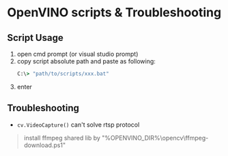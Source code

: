 # OpenVINO scripts & Troubleshooting

## Script Usage

1. open cmd prompt (or visual studio prompt)
2. copy script absolute path and paste as following:
   ```cmd
   C:\> "path/to/scripts/xxx.bat"
   ```
3. enter

## Troubleshooting

- `cv.VideoCapture()` can't solve rtsp protocol
> install ffmpeg shared lib by "%OPENVINO_DIR%\opencv\ffmpeg-download.ps1"
